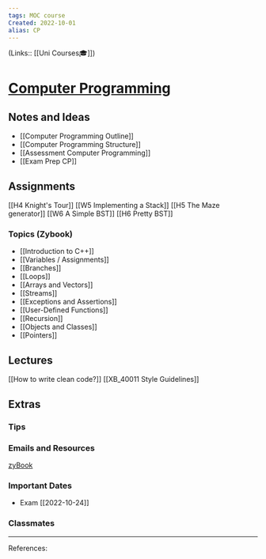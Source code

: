 ```yaml
---
tags: MOC course
Created: 2022-10-01
alias: CP
---
```

(Links:: [[Uni Courses🎓]])
# [Computer Programming](https://canvas.vu.nl/courses/64304)
## Notes and Ideas
- [[Computer Programming Outline]]
- [[Computer Programming Structure]]
- [[Assessment Computer Programming]]
- [[Exam Prep CP]]
## Assignments
[[H4 Knight's Tour]]
[[W5 Implementing a Stack]]
[[H5 The Maze generator]]
[[W6 A Simple BST]]
[[H6 Pretty BST]]
### Topics (Zybook)
- [[Introduction to C++]]
- [[Variables / Assignments]]
- [[Branches]]
- [[Loops]]
- [[Arrays and Vectors]]
- [[Streams]]
- [[Exceptions and Assertions]]
- [[User-Defined Functions]]
- [[Recursion]]
- [[Objects and Classes]]
- [[Pointers]]
## Lectures
[[How to write clean code?]]
[[XB_40011 Style Guidelines]]
## Extras
### Tips
### Emails and Resources
[zyBook](https://learn.zybooks.com/zybook/VUXB40011KielmannSummer2022?selectedPanel=student-activity)

### Important Dates
- Exam [[2022-10-24]]
### Classmates

___
References:
